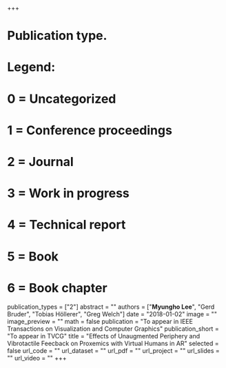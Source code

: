 +++
# Publication type.
# Legend:
# 0 = Uncategorized
# 1 = Conference proceedings
# 2 = Journal
# 3 = Work in progress
# 4 = Technical report
# 5 = Book
# 6 = Book chapter
publication_types = ["2"]
abstract = ""
authors = ["**Myungho Lee**", "Gerd Bruder", "Tobias Höllerer", "Greg Welch"]
date = "2018-01-02"
image = ""
image_preview = ""
math = false
publication = "To appear in IEEE Transactions on Visualization and Computer Graphics"
publication_short = "To appear in TVCG"
title = "Effects of Unaugmented Periphery and Vibrotactile Feecback on Proxemics with Virtual Humans in AR"
selected = false
url_code = ""
url_dataset = ""
url_pdf = ""
url_project = ""
url_slides = ""
url_video = ""
+++
